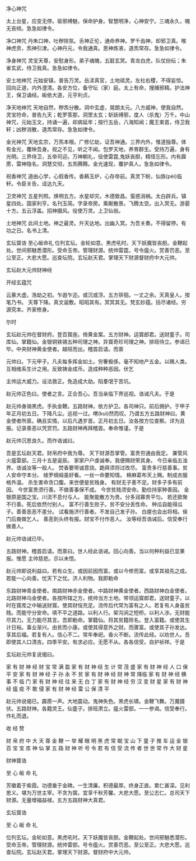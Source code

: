 净心神咒

太上台星，应变无停。驱邪缚魅，保命护身。智慧明净，心神安宁。三魂永久，魄无丧倾。急急如律令。

净口神咒
丹朱口神，吐秽除氛。舌神正伦，通命养神。罗千齿神，却邪卫真。喉神虎贲，炁神引津。心神丹元，令我通真。思神炼液，道炁常存。急急如律令。

净身神咒
灵宝天尊，安慰身形。弟子魂魄，五脏玄冥。青龙白虎，队仗纷纭；朱雀玄武，侍卫我真。急急如律令。

安土地神咒
元始安镇，普告万灵。岳渎真官，土地祗灵。左社右稷，不得妄惊。回向正道，内外澄清。各安方位，备守坛（家）庭。太上有命，搜捕邪精。护法神王，保卫诵经。皈依大道，元亨利贞。

净天地神咒
天地自然，秽炁分散。洞中玄虚，晃朗太元。八方威神，使我自然。灵宝符命，普告九天；乾罗答那，洞罡太玄；斩妖缚邪，度人（杀鬼）万千。中山神咒，元始玉文，持诵一遍，却病延年；按行五岳，八海知闻；魔王束首，侍卫我轩；凶秽消散，道炁常存。急急如律令。

金光神咒
天地玄宗，万炁本根。广修亿劫，证吾神通。三界内外，惟道独尊。体有金光，覆映吾身。视之不见，听之不闻。包罗天地，养育群生。受持万遍，身有光明。三界侍卫，五帝司迎。万神朝礼，役使雷霆,鬼妖丧胆，精怪忘形。内有霹雳，雷神隐名。洞慧交彻，五炁腾腾。金光速现，覆护真人。急急如律令。

祝香神咒
道由心学，心假香传。香爇玉炉，心存帝前。真灵下盼，仙旆(pèi)临轩。令臣关告，迳达九天。

卫灵神咒
五星列照。焕明五方。水星却灾。木德致昌。萤惑消祸。太白辟兵。镇星四处。国家利亨。名刊玉简。字录帝房。乘颷散景。飞腾太空。出入冥无。游晏十方。五云浮盖。招神摄风。役使万灵。上卫仙翁。

土地神咒
此间土地。神之最灵。升天达地。出幽入冥。为吾关奏。不得留停。有功之日。名书上清。

玄坛寳诰
至心皈命礼
位列玄坛。金轮如意。黑虎吼时。天下妖魔皆丧胆。金鞭起处。世间邪魅悉潜形。受命玉帝。管理财源。统帅雷霆。号令瘟火。赏善罚恶。至公至正。大悲大愿。巡查坛院。玄坛赵天君。掌理天下财源督财府中大元帅。

玄坛赵大元帅财神经

开经玄蕴咒

云篆大虚。浩劫之初。乍遐乍迩。或沉或浮。五方徘徊。一丈之余。天真皇人。按笔乃书。
天尊下降。真文诞敷。昭昭其有。冥冥其无。梵玄妙蕴。括尽诸经。穷源究本。齐家修身。

尔时

玄坛赵元帅在督财府。登百寳座。倚黄金案。五方财神。运寳郎君。送财童子。司库仙。掌籍仙。金银铜铁锡五种司理之神。异寳奇珍司理之神。排班侍立。参谒已毕。中央财神黄金使者。越班而出。稽首启请。而禀

元帅曰。下元甲子。凡夫每多挥金如土。穷奢极侈。毫不知地产五金。以赐人类。互相维系生计之用。反致铸金成币。造成种种恶因。伏乞

主帅运大威力。设法救正。免造成大劫。陷羣氓于苦坑。

赵元帅正色曰。使者之言。正合吾心。吾当亲临下界巡视。诰诫凡夫。于是

赵元帅身骑黑虎。手执金鞭。五路财神。依方护卫。各司神只。前后拥护。于甲子年正月初五日。下降凡尘。巡视一过。喟(kuì)然而叹。乃谓五方五路财神曰。黄金使者所禀。确且实情。以后凡遇岁首。正月初五日。汝各按方位查察。详为且报。记录善恶以凭赏罚。五路财神再拜稽首。奉命惟谨。于是

赵元帅沉思良久。而作诰诚曰。

吾是玄坛赵天君。财帛府中我为尊。
天下财源吾掌管。富贵穷通由我定。
兼管风火瘟雷部。三月十五是诞辰。
家家户户虔诚奉。我便赐财荣其身。
今日亲临五浊界。诰诚汝等一般人。
焚香要带诚意烧。跪拜须将过改尽。
富贵多行慈善事。贫人安命守本分。
绫罗绸缎虽好看。一丝一命要知情。
棉麻葛布天上赐。制成衣服格外温。
杀生害命贪口腹。来世便是贫贱身。
有财无子善不足。财多子多有前因。
今世富贵须行善。不做善事保不成。
今世贫贱须安命。勤俭持家种善因。
金银原是国之宝。川流不息付与人。
能聚能散方为贵。分多润寡贵平匀。
若还歛聚不行善。死后依然付别人。
富不行善生败子。贫不安分丢性命。
种瓜自能得瓜子。善善恶恶不差分。
试看施济行善者。不发自己发子孙。
白屋也会出将相。侯门后裔做乞人。
善恶到头终有报。财宝不付作恶人。
汝等经吾诰诫后。信受奉行做善人。

赵元帅诰诫已毕。

五路财神。稽首启请。而禀曰。世人经此诰诫。回心向善。当以何种利益已显果报。惟愿
主帅慈悲。示以未悟。

赵元帅即说利益曰。若有众生。或因前因而富。或以今修而富。或享其祖先之成。若能一心向善。忧天下之忧。济人利物。我即勅命

东路财神青金使者。南路财神赤金使者。中路财神黄金使者。西路财神白金使者。北路财神乌金使者。各按所辖之方。统帅当方土地。带领运寳郎君。送财童子。以时在寳库之中输送财寳。使其财恒充足。流传后代常为富有之人。若复有人身虽贫贱。而能守分安命。填不平之道路。以利人行。架沟涧之短桥。以利人涉。无财能尽其力。无力能尽其言。吾即勅命。掌籍仙。将其贫籍除名。登入富籍。或使其生计日裕。事业渐兴。由贫而小康。或使其得意外之财。而骤富。或使其子孙发达。享其后福。若复有人。信心不二。常年奉祀。香火不断。流传此经。以劝世人。吾即使其人口清吉。四季平安。有求必应。无愿不从。各各信受。自护祯祥。于是

玄坛赵元帅复说偈曰。

家 有 财 神 经 财 宝 常 满 盈
家 有 财 神 经 生 计 常 茂 盛
家 有 财 神 经 人 口 保 平 安
家 有 财 神 经 子 孙 永 不 贫
家 有 财 神 经 财 神 常 降临
家 有 财 神 经 横 事 不 临 门
家 有 财 神 经 往 来 无 白 丁
家 有 财 神 经 穷 汉 变 财 星
家 有 财 神 经 瘟 疫 不 敢 侵
家 有 财 神 经 雷 公 保 清 平


赵元帅说偈已。霹雳一声。大地震动。鬼神失色。黑虎长啸。金鞭飞舞。万魔摄伏。五路财神。各籍灵王。仙童子。排班肃立。瘟火雷部。一一参谒。信受奉行。作礼而退。

收 经 赞

财 帛 府 中 大 天 尊
金 鞭 一 举 耀 眼 明
黑 虎 常 眠 宝 山 下
童 子 推 车 运 金 银
百 宝 宝 库 神 仙 掌
五 路 财 神 听 号 令
若 有 信 受 流 传 者
世 世 常 作 大 财 星

财神寳诰

至 心 皈 命 礼

芳徽着于紫霞。功德垂于金碑。一生清廉。积德最厚。终身正直。累仁甚深。见利思义。堪为万世主宰。不贪为寳。宜享千秋芳馨。大悲大愿。至公志仁。总司天下财源。无量增福益禄。五方五路财神大真君。

玄坛寳诰

至 心 皈 命 礼

位列玄坛。金轮如意。黑虎吼时。天下妖魔皆丧胆。金鞭起处。世间邪魅悉潜形。受命玉帝。管理财源。统帅雷部。号令瘟火。赏善罚恶。至公至正。大悲大愿。巡查坛院。玄坛赵天君。掌理天下财源。督财府中大元帅。

